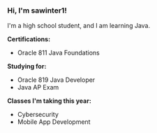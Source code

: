 ### Hi, I'm sawinter1!

I'm a high school student, and I am learning Java.

**Certifications:**

- Oracle 811 Java Foundations

**Studying for:**

- Oracle 819 Java Developer
- Java AP Exam

**Classes I'm taking this year:**

- Cybersecurity
- Mobile App Development
